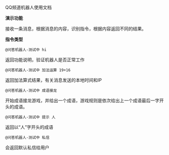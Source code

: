 QQ频道机器人使用文档

**演示功能**

接收一条消息，根据消息的内容，识别指令，根据内容返回不同的结果。

**指令类型**

```
@问答机器人-测试中 hi
```
返回功能说明，验证机器人是否正常工作
```
@问答机器人-测试中 加法运算 19+16
```
返回加法算式结果，有关消息发送的本地时间和IP
```
@问答机器人-测试中 成语接龙
```
开始成语接龙游戏，并给出一个成语，游戏规则是依次给出上一个成语最后一字开头的成语。
```
@问答机器人-测试中 提示 人
```
返回以“人”字开头的成语
```
@问答机器人-测试中 私信
```
会返回默认私信给用户